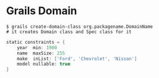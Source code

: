 # Grails Domain


```shell
$ grails create-domain-class org.packagename.DomainName
# it creates Domain class and Spec class for it
```


```groovy
static constraints = {
    year  min: 1900
    name  maxSize: 255
    make  inList: ['Ford', 'Chevrolet', 'Nissan']
    model nullable: true
}
```
